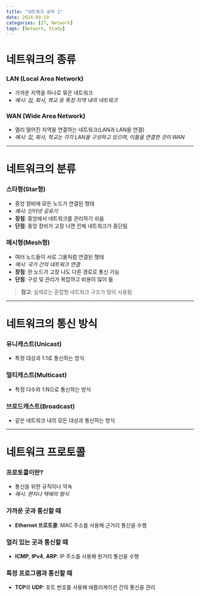 ```yaml
---
title: "네트워크 공부 1"
date: 2024-09-19
categories: [IT, Network]
tags: [Network, Study]
---
```


# 네트워크의 종류

### LAN (Local Area Network)

- 가까운 지역을 하나로 묶은 네트워크
- _예시: 집, 회사, 학교 등 특정 지역 내의 네트워크_

### WAN (Wide Area Network)

- 멀리 떨어진 지역을 연결하는 네트워크(LAN과 LAN을 연결)
- _예시: 집, 회사, 학교는 각각 LAN을 구성하고 있으며, 이들을 연결한 것이 WAN_

---

# 네트워크의 분류

### 스타형(Star형)

- 중앙 장비에 모든 노드가 연결된 형태
- _예시: 인터넷 공유기_
- **장점**: 중앙에서 네트워크를 관리하기 쉬움
- **단점**: 중앙 장비가 고장 나면 전체 네트워크가 중단됨

### 메시형(Mesh형)

- 여러 노드들이 서로 그물처럼 연결된 형태
- _예시: 국가 간의 네트워크 연결_
- **장점**: 한 노드가 고장 나도 다른 경로로 통신 가능
- **단점**: 구성 및 관리가 복잡하고 비용이 많이 듦

> **참고**: 실제로는 혼합형 네트워크 구조가 많이 사용됨

---

# 네트워크의 통신 방식

### 유니캐스트(Unicast)

- 특정 대상과 1:1로 통신하는 방식

### 멀티캐스트(Multicast)

- 특정 다수와 1:N으로 통신하는 방식

### 브로드캐스트(Broadcast)

- 같은 네트워크 내의 모든 대상과 통신하는 방식

---

# 네트워크 프로토콜

### 프로토콜이란?

- 통신을 위한 규칙이나 약속
- _예시: 편지나 택배의 형식_

### 가까운 곳과 통신할 때

- **Ethernet 프로토콜**: MAC 주소를 사용해 근거리 통신을 수행

### 멀리 있는 곳과 통신할 때

- **ICMP**, **IPv4**, **ARP**: IP 주소를 사용해 원거리 통신을 수행

### 특정 프로그램과 통신할 때

- **TCP**와 **UDP**: 포트 번호를 사용해 애플리케이션 간의 통신을 관리
